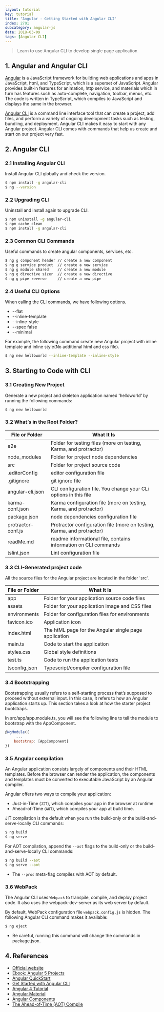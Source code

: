```yaml
---
layout: tutorial
key: tutorial
title: "Angular - Getting Started with Angular CLI"
index: 2701
subcategory: angular-js
date: 2018-03-09
tags: [Angular CLI]
---
```


> Learn to use Angular CLI to develop single page application.

## 1. Angular and Angular CLI
[Angular](https://angular.io/) is a JavaScript framework for building web applications and apps in JavaScript, html, and TypeScript, which is a superset of JavaScript. Angular provides built-in features for animation, http service, and materials which in turn has features such as auto-complete, navigation, toolbar, menus, etc. The code is written in TypeScript, which compiles to JavaScript and displays the same in the browser.

[Angular CLI](https://cli.angular.io/) is a command line interface tool that can create a project, add files, and perform a variety of ongoing development tasks such as testing, bundling, and deployment. Angular CLI makes it easy to start with any Angular project. Angular CLI comes with commands that help us create and start on our project very fast.

## 2. Angular CLI
### 2.1 Installing Angular CLI
Install Angular CLI globally and check the version.
```sh
$ npm install -g angular-cli
$ ng --version
```
### 2.2 Upgrading CLI
Uninstall and install again to upgrade CLI.
```sh
$ npm uninstall -g angular-cli
$ npm cache clean
$ npm install -g angular-cli
```
### 2.3 Common CLI Commands
Useful commands to create angular components, services, etc.
```sh
$ ng g component header // create a new component
$ ng g service product  // create a new service
$ ng g module shared    // create a new module
$ ng g directive sizer  // create a new directive
$ ng g pipe reverse     // create a new pipe
```
### 2.4 Useful CLI Options
When calling the CLI commands, we have following options.
* --flat
* --inline-template
* --inline-style
* --spec false
* --minimal

For example, the following command create new Angular project with inline template and inline style(No additional html and css file).
```sh
$ ng new helloworld --inline-template --inline-style
```

## 3. Starting to Code with CLI
### 3.1 Creating New Project
Generate a new project and skeleton application named 'helloworld' by running the following commands:
```sh
$ ng new helloworld
```
### 3.2 What’s in the Root Folder?

File or Folder     | What It Is
-------------------|-----------------------------------
e2e                | Folder for testing files (more on testing, Karma, and protractor)  
node_modules       | Folder for project node dependencies
src                | Folder for project source code
.editorConfig      | editor configuration file
.gitignore         | git ignore file
angular-cli.json   | CLI configuration file. You change your CLi options in this file
karma-conf.json    | Karma configuration file (more on testing, Karma, and protractor)   
package.json       | node dependencies configuration file
protractor-conf.js | Protractor configuration file (more on testing, Karma, and protractor)
readMe.md          | readme informational file, contains information on CLI commands
tslint.json        | Lint configuration file

### 3.3 CLI-Generated project code
All the source files for the Angular project are located in the folder 'src'.

File or Folder | What It Is
---------------|-------------------
app            | Folder for your application source code files
assets         | Folder for your application image and CSS files
environments   | Folder for configuration files for environments
favicon.ico    | Application icon
index.html     | The htML page for the Angular single page application  
main.ts        | Code to start the application  
styles.css     | Global style definitions
test.ts        | Code to run the application tests
tsconfig.json  | Typescript/compiler configuration file

### 3.4 Bootstrapping
Bootstrapping usually refers to a self-starting process that’s supposed to proceed without external input. In this case, it refers to how an Angular application starts up. This section takes a look at how the starter project bootstraps.

In src/app/app.module.ts, you will see the following line to tell the module to bootstrap with the AppComponent.
```javascript
@NgModule({
     ...
    bootstrap: [AppComponent]
})
```

### 3.5 Angular compilation
An Angular application consists largely of components and their HTML templates. Before the browser can render the application, the components and templates must be converted to executable JavaScript by an Angular compiler.

Angular offers two ways to compile your application:
* Just-in-Time (`JIT`), which compiles your app in the browser at runtime
* Ahead-of-Time (`AOT`), which compiles your app at build time.

JIT compilation is the default when you run the build-only or the build-and-serve-locally CLI commands:
```sh
$ ng build
$ ng serve
```
For AOT compilation, append the `--aot` flags to the build-only or the build-and-serve-locally CLI commands:
```sh
$ ng build --aot
$ ng serve --aot
```
* The `--prod` meta-flag compiles with AOT by default.

### 3.6 WebPack
The Angular CLI uses `Webpack` to transpile, compile, and deploy project code. It also uses the webpack-dev-server as its web server by default.

By default, WebPack configuration file `webpack.config.js` is hidden. The following Angular CLI command makes it available:
```sh
$ ng eject
```
* Be careful, running this command will change the commands in package.json.

## 4. References
* [Official website](https://angular.io/)
* [Ebook: Angular 5 Projects](http://www.allitebooks.in/angular-5-projects/)
* [Angular QuickStart](https://angular.io/guide/quickstart)
* [Get Started with Angular CLI](https://github.com/angular/angular-cli)
* [Angular 4 Tutorial](https://www.tutorialspoint.com/angular4/index.htm)
* [Angular Material](https://material.angular.io/)
* [Angular Components](https://material.angular.io/components/categories)
* [The Ahead-of-Time (AOT) Compile](https://angular.io/guide/aot-compiler)
